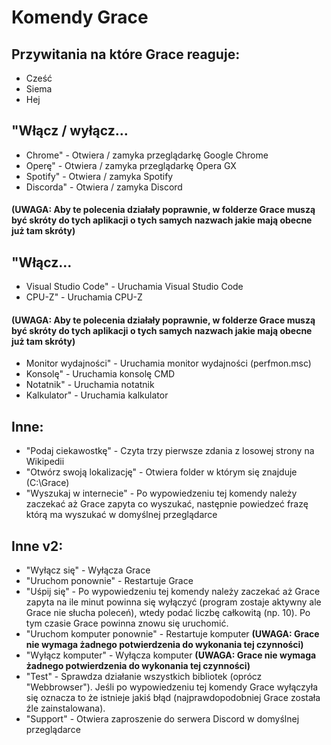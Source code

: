 # Komendy Grace

## Przywitania na które Grace reaguje:

- Cześć
- Siema
- Hej

## "Włącz / wyłącz...

- Chrome" - Otwiera / zamyka przeglądarkę Google Chrome
- Operę" - Otwiera / zamyka przeglądarkę Opera GX
- Spotify" - Otwiera / zamyka Spotify
- Discorda" - Otwiera / zamyka Discord
#### (UWAGA: Aby te polecenia działały poprawnie, w folderze Grace muszą być skróty do tych aplikacji o tych samych nazwach jakie mają obecne już tam skróty)

## "Włącz...
- Visual Studio Code" - Uruchamia Visual Studio Code 
- CPU-Z" - Uruchamia CPU-Z
#### (UWAGA: Aby te polecenia działały poprawnie, w folderze Grace muszą być skróty do tych aplikacji o tych samych nazwach jakie mają obecne już tam skróty)
- Monitor wydajności" - Uruchamia monitor wydajności (perfmon.msc)
- Konsolę" - Uruchamia konsolę CMD
- Notatnik" - Uruchamia notatnik
- Kalkulator" - Uruchamia kalkulator

## Inne:

- "Podaj ciekawostkę" - Czyta trzy pierwsze zdania z losowej strony na Wikipedii
- "Otwórz swoją lokalizację" - Otwiera folder w którym się znajduje (C:\Grace)
- "Wyszukaj w internecie" - Po wypowiedzeniu tej komendy należy zaczekać aż Grace zapyta co wyszukać, następnie powiedzeć frazę którą ma wyszukać w domyślnej przeglądarce

## Inne v2:

- "Wyłącz się" - Wyłącza Grace
- "Uruchom ponownie" - Restartuje Grace
- "Uśpij się" - Po wypowiedzeniu tej komendy należy zaczekać aż Grace zapyta na ile minut powinna się wyłączyć (program zostaje aktywny ale Grace nie słucha poleceń), wtedy podać liczbę całkowitą (np. 10). Po tym czasie Grace powinna znowu się uruchomić.
- "Uruchom komputer ponownie" - Restartuje komputer **(UWAGA: Grace nie wymaga żadnego potwierdzenia do wykonania tej czynności)**
- "Wyłącz komputer" - Wyłącza komputer **(UWAGA: Grace nie wymaga żadnego potwierdzenia do wykonania tej czynności)**
- "Test" - Sprawdza działanie wszystkich bibliotek (oprócz "Webbrowser"). Jeśli po wypowiedzeniu tej komendy Grace wyłączyła się oznacza to że istnieje jakiś błąd (najprawdopodobniej Grace została źle zainstalowana).
- "Support" - Otwiera zaproszenie do serwera Discord w domyślnej przeglądarce